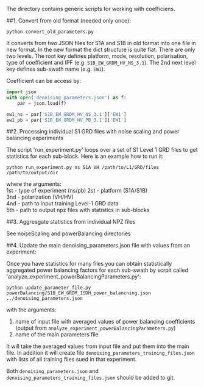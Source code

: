 The directory contains generic scripts for working with coefficiens.

##1. Convert from old format (needed only once):

`python convert_old_parameters.py`

It converts from two JSON files for S1A and S1B in old format into one file in new format.
In the new format the dict structure is quite flat. There are only two levels. The root key defines
platform, mode, resolution, polarisation, type of coefficient and IPF (e.g. `S1B_EW_GRDM_HV_NS_3.1`).
The 2nd next level key defines sub-swath name (e.g. `EW1`).

Coefficient can be access by:
```python
import json
with open('denoising_parameters.json') as f:
    par = json.load(f)

ew1_ns = par['S1B_EW_GRDM_HV_NS_3.1']['EW1']
ew1_pb = par['S1B_EW_GRDM_HV_PB_3.1']['EW1']
```


##2. Processing individual S1 GRD files with noise scaling and power balancing experiments

The script 'run_experiment.py' loops over a set of S1 Level 1 GRD files to get statistics for
each sub-block. Here is an example how to run it:

```
python run_experiment.py ns S1A VH /path/to/L1/GRD/files /path/to/output/dir
```
where the arguments:\
1st - type of experiment (ns/pb)
2st - platform (S1A/S1B)\
3nd - polarization (VH/HV)\
4nd - path to input training Level-1 GRD data\
5th - path to output npz files with statistics in sub-blocks


##3. Aggreagate statistics from individual NPZ files

See noiseScaling and powerBalancing directories

##4. Update the main denoising_parameters.json file with values from an experiment:

Once you have statistics for many files you can obtain statistically aggregated power balancing factors for each sub-swath by scrpit called 'analyze_experiment_powerBalancingParameters.py':

```
python update_parameter_file.py powerBalancing/S1B_EW_GRDM_1SDH_power_balancning.json ../denoising_parameters.json
```

with the arguments:
1. name of input file with averaged values of power balancing coefficients (output from `analyze_experiment_powerBalancingParameters.py`)
1. name of the main parameters file

It will take the averaged values from input file and put them into the main file. In addition it will
create file `denoising_parameters_training_files.json` with lists of all training files sued in that experiment.

Both `denoising_parameters.json` and `denoising_parameters_training_files.json` should be added to git.
